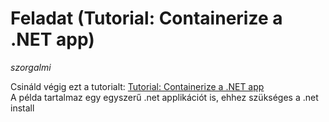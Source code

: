 # Feladat (Tutorial: Containerize a .NET app)  
*szorgalmi*

Csináld végig ezt a tutorialt: [Tutorial: Containerize a .NET app](https://docs.microsoft.com/en-us/dotnet/core/docker/build-container?tabs=linux)  
A példa tartalmaz egy egyszerű .net applikációt is, ehhez szükséges a .net install  
